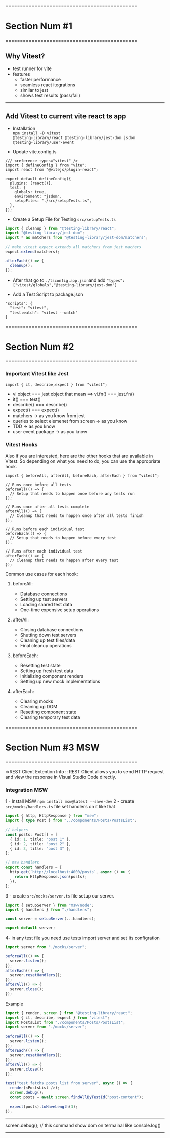 =============================================

# Section Num #1

=============================================

## Why Vitest?

- test runner for vite
- features
  - faster performance
  - seamless react itegrations
  - similar to jest
  - shows test results (pass/fail)

---

## Add Vitest to current vite react ts app

- Installation
  <br/>
  <code>npm install -D vitest @testing-library/react @testing-library/jest-dom jsdom @testing-library/user-event</code>

- Update vite.config.ts

```
/// <reference types="vitest" />
import { defineConfig } from "vite";
import react from "@vitejs/plugin-react";

export default defineConfig({
  plugins: [react()],
  test: {
    globals: true,
    environment: "jsdom",
    setupFiles: "./src/setupTests.ts",
  },
});

```

- Create a Setup File for Testing <code>src/setupTests.ts</code>

```ts
import { cleanup } from "@testing-library/react";
import "@testing-library/jest-dom";
import * as matchers from "@testing-library/jest-dom/matchers";

// make vitest expect extends all matchers from jest machers
expect.extend(matchers);

afterEach(() => {
  cleanup();
});
```

- After that go to <code>./tsconfig.app.json</code>and add
  `"types":["vitest/globals","@testing-library/jest-dom"]`

- Add a Test Script to package.json

```
"scripts": {
  "test": "vitest",
  "test:watch": "vitest --watch"
}
```
=============================================

# Section Num #2

=============================================
### Important Vitest like Jest

```
import { it, describe,expect } from "vitest";
```

- vi object === jest object that mean ==> vi.fn() === jest.fn()
- it() === test()
- describe() === describe()
- expect() === expect()
- matchers -> as you know from jest
- queries to select elemenet from screen -> as you know
- TDD -> as you know
- user event package -> as you know

### Vitest Hooks

Also if you are interested, here are the other hooks that are available in Vitest:
So depending on what you need to do, you can use the appropriate hook.

```tsx
import { beforeAll, afterAll, beforeEach, afterEach } from "vitest";

// Runs once before all tests
beforeAll(() => {
  // Setup that needs to happen once before any tests run
});

// Runs once after all tests complete
afterAll(() => {
  // Cleanup that needs to happen once after all tests finish
});

// Runs before each individual test
beforeEach(() => {
  // Setup that needs to happen before every test
});

// Runs after each individual test
afterEach(() => {
  // Cleanup that needs to happen after every test
});
```

Common use cases for each hook:

1. beforeAll:

   - Database connections
   - Setting up test servers
   - Loading shared test data
   - One-time expensive setup operations

2. afterAll:

   - Closing database connections
   - Shutting down test servers
   - Cleaning up test files/data
   - Final cleanup operations

3. beforeEach:

   - Resetting test state
   - Setting up fresh test data
   - Initializing component renders
   - Setting up new mock implementations

4. afterEach:
   - Clearing mocks
   - Cleaning up DOM
   - Resetting component state
   - Clearing temporary test data




=============================================

# Section Num #3 MSW

=============================================

=>REST Client Extention Info :: REST Client allows you to send HTTP request and view the response in Visual Studio Code directly.

### Integration MSW

1 - Install MSW `npm install msw@latest --save-dev`
2 - create `src/mocks/handlers.ts` file set handlers on it like that
<br/>

```ts
import { http, HttpResponse } from "msw";
import { type Post } from "../components/Posts/PostsList";

// helpers
const posts: Post[] = [
  { id: 1, title: "post 1" },
  { id: 2, title: "post 2" },
  { id: 3, title: "post 3" },
];

// msw handlers
export const handlers = [
  http.get(`http://localhost:4000/posts`, async () => {
    return HttpResponse.json(posts);
  }),
];
```

3 - create `src/mocks/server.ts` file setup our server.
<br/>

```ts
import { setupServer } from "msw/node";
import { handlers } from "./handlers";

const server = setupServer(...handlers);

export default server;
```

4- in any test file you need use tests import server and set its configration

```ts
import server from "./mocks/server";

beforeAll(() => {
  server.listen();
});
afterEach(() => {
  server.resetHandlers();
});
afterAll(() => {
  server.close();
});
```

Example

```ts
import { render, screen } from "@testing-library/react";
import { it, describe, expect } from "vitest";
import PostsList from "./components/Posts/PostsList";
import server from "./mocks/server";

beforeAll(() => {
  server.listen();
});
afterEach(() => {
  server.resetHandlers();
});
afterAll(() => {
  server.close();
});

test("test fetchs posts list from server", async () => {
  render(<PostsList />);
  screen.debug();
  const posts = await screen.findAllByTestId("post-content");

  expect(posts).toHaveLength(3);
});
```




---

screen.debug(); // this command show dom on termainal like console.log()

---